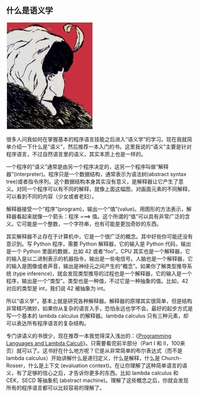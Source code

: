<div class="inner">
<h2>什么是语义学</h2>
<p><img src="../../images/semantics.jpeg" alt="" /></p>
<p>很多人问我如何在掌握基本的程序语言技能之后进入“语义学”的学习。现在我就简单介绍一下什么是“语义”，然后推荐一本入门的书。这里我说的“语义”主要是针对程序语言，不过自然语言里的语义，其实本质上也是一样的。</p>
<p>一个程序的“语义”通常是由另一个程序决定的，这另一个程序叫做“解释器”(interpreter)。程序只是一个数据结构，通常表示为语法树(abstract syntax tree)或者指令序列。这个数据结构本身其实没有意义，是解释器让它产生了意义。对同一个程序可以有不同的解释，就像上面这幅图，对画面元素的不同解释，可以看到不同的内容（少女或者老妇）。</p>
<p>解释器接受一个“程序”(program)，输出一个“值”(value)。用图形的方法表示，解释器看起来就像一个箭头：程序 ===&gt; 值。这个所谓的“值”可以具有非常广泛的含义。它可能是一个整数，一个字符串，也有可能是更加奇妙的东西。</p>
<p>其实解释器不止存在于计算机中，它是一个很广泛的概念。其中好些你可能还没有意识到。写 Python 程序，需要 Python 解释器，它的输入是 Python 代码，输出是一个 Python 里面的数据，比如 42 或者“foo”。CPU 其实也是一个解释器，它的输入是以二进制表示的机器指令，输出是一些电信号。人脑也是一个解释器，它的输入是图像或者声音，输出是神经元之间产生的“概念”。如果你了解类型推导系统 (type inference)，就会发现类型推导的过程也是一个解释器，它的输入是一个程序，输出是一个“类型”。类型也是一种值，不过它是一种抽象的值。比如，42 对应的类型是 int，我们说 42 被抽象为 int。</p>
<p>所以“语义学”，基本上就是研究各种解释器。解释器的原理其实很简单，但是结构非常精巧微妙，如果你从复杂的语言入手，恐怕永远也学不会。最好的起步方式是写一个基本的 lambda calculus 的解释器。lambda calculus 只有三种元素，却可以表达所有程序语言的复杂结构。</p>
<p>专门讲语义的书很少，现在推荐一本我觉得深入浅出的：《<a href="https://dl.dropbox.com/u/392085/PLLC.pdf">Programming Languages and Lambda Calculi</a>》。只需要看完前半部分（Part I 和 II，100来页）就可以了。这书好在什么地方呢？它是从非常简单的布尔表达式（而不是 lambda calculus）开始讲解什么是递归定义，什么是解释，什么是 Church-Rosser，什么是上下文 (evaluation context)。在让你理解了这种简单语言的语义，有了足够的信心之后，才告诉你更多的东西。比如 lambda calculus 和 CEK，SECD 等抽象机 (abstract machine)。理解了这些概念之后，你就会发现所有的程序语言都可以比较容易的理解了。</p>
</div>
<!--
<div class="ad-banner" style="margin-top: 5px">
<script async src="//pagead2.googlesyndication.com/pagead/js/adsbygoogle.js"></script>
<ins class="adsbygoogle"
                    style="display:inline-block;width:100%;height:90px"
                    data-ad-client="ca-pub-1331524016319584"
                    data-ad-slot="6657867155"></ins>
<script>(adsbygoogle = window.adsbygoogle || []).push({});</script>
</div>
<script data-ad-client="ca-pub-1331524016319584" async
            src="https://pagead2.googlesyndication.com/pagead/js/adsbygoogle.js">
</script>
        -->
